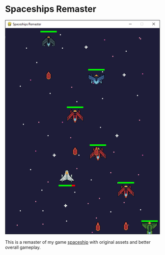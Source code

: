 # Spaceships Remaster

![Mock image](./mock.png)

This is a remaster of my game [spaceship](https://github.com/XnonXte/spaceship) with original assets and better overall gameplay.

